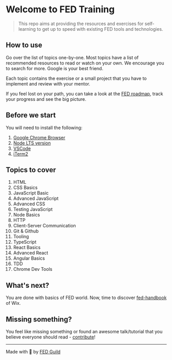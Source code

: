 # Welcome to FED Training

> This repo aims at providing the resources and exercises for self-learning to get up to speed with existing FED tools and technologies. 

## How to use
Go over the list of topics one-by-one. Most topics have a list of recommended resources to read or watch on your own. We encourage you to search for more. Google is your best friend. 

Each topic contains the exercise or a small project that you have to implement and review with your mentor.

If you feel lost on your path, you can take a look at the [FED roadmap](./assets/frontend-roadmap.png), track your progress and see the big picture.

## Before we start
You will need to install the following:

1. [Google Chrome Browser](https://www.google.com/chrome/)
1. [Node LTS version](https://nodejs.org/en/)
1. [VSCode](https://code.visualstudio.com/)
1. [iTerm2](https://www.iterm2.com/)

## Topics to cover

1. HTML
1. CSS Basics
1. JavaScript Basic
1. Advanced JavaScript 
1. Advanced CSS
1. Testing JavaScript 
1. Node Basics
1. HTTP
1. Client-Server Communication
1. Git & Github
1. Tooling
1. TypeScript
1. React Basics
1. Advanced React
1. Angular Basics
1. TDD
1. Chrome Dev Tools

## What's next?
You are done with basics of FED world. Now, time to discover [fed-handbook](https://github.com/wix-private/fed-handbook) of Wix.

## Missing something?
You feel like missing something or found an awesome talk/tutorial that you believe everyone should read - [contribute](./CONTRIBUTING.md)!

---
Made with  &#128150; by [FED Guild](mailto:feds@wix.com)